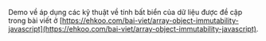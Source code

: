 Demo về áp dụng các kỹ thuật về tính bất biển của dữ liệu được đề cập trong bài viết ở [https://ehkoo.com/bai-viet/array-object-immutability-javascript](https://ehkoo.com/bai-viet/array-object-immutability-javascript).